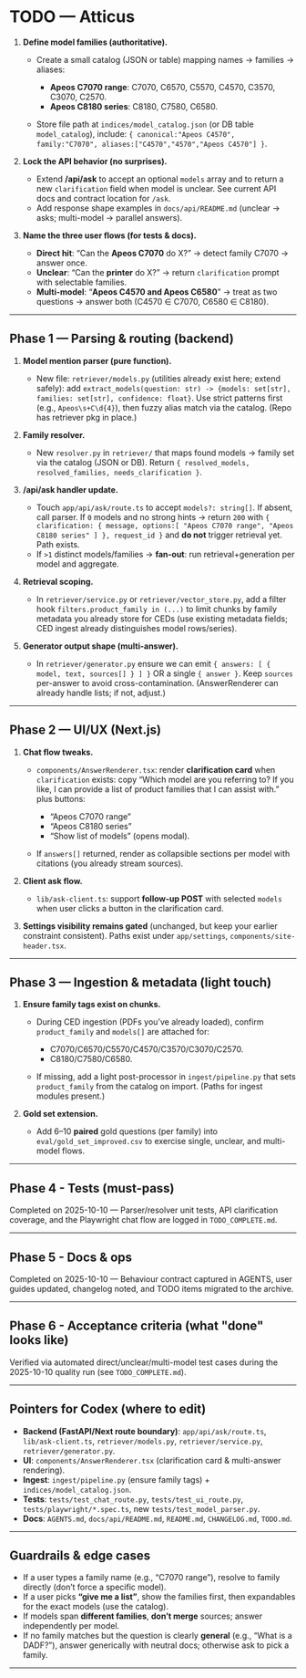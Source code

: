 # TODO — Atticus

1. **Define model families (authoritative).**

   * Create a small catalog (JSON or table) mapping names → families → aliases:

     * **Apeos C7070 range**: C7070, C6570, C5570, C4570, C3570, C3070, C2570. 
     * **Apeos C8180 series**: C8180, C7580, C6580. 
   * Store file path at `indices/model_catalog.json` (or DB table `model_catalog`), include: `{ canonical:"Apeos C4570", family:"C7070", aliases:["C4570","4570","Apeos C4570"] }`.

2. **Lock the API behavior (no surprises).**

   * Extend **/api/ask** to accept an optional `models` array and to return a new `clarification` field when model is unclear. See current API docs and contract location for `/ask`. 
   * Add response shape examples in `docs/api/README.md` (unclear → asks; multi-model → parallel answers). 

3. **Name the three user flows (for tests & docs).**

   * **Direct hit**: “Can the **Apeos C7070** do X?” → detect family C7070 → answer once.
   * **Unclear**: “Can the **printer** do X?” → return `clarification` prompt with selectable families.
   * **Multi-model**: “**Apeos C4570 and Apeos C6580**” → treat as two questions → answer both (C4570 ∈ C7070, C6580 ∈ C8180).

---

## Phase 1 — Parsing & routing (backend)

1. **Model mention parser (pure function).**

   * New file: `retriever/models.py` (utilities already exist here; extend safely): add `extract_models(question: str) -> {models: set[str], families: set[str], confidence: float}`. Use strict patterns first (e.g., `Apeos\s+C\d{4}`), then fuzzy alias match via the catalog. (Repo has retriever pkg in place.) 

2. **Family resolver.**

   * New `resolver.py` in `retriever/` that maps found models → family set via the catalog (JSON or DB). Return `{ resolved_models, resolved_families, needs_clarification }`.

3. **/api/ask handler update.**

   * Touch `app/api/ask/route.ts` to accept `models?: string[]`. If absent, call parser. If `0` models and no strong hints → return `200` with `{ clarification: { message, options:[ "Apeos C7070 range", "Apeos C8180 series" ] }, request_id }` and **do not** trigger retrieval yet. Path exists. 
   * If `>1` distinct models/families → **fan-out**: run retrieval+generation per model and aggregate.

4. **Retrieval scoping.**

   * In `retriever/service.py` or `retriever/vector_store.py`, add a filter hook `filters.product_family in (...)` to limit chunks by family metadata you already store for CEDs (use existing metadata fields; CED ingest already distinguishes model rows/series). 

5. **Generator output shape (multi-answer).**

   * In `retriever/generator.py` ensure we can emit `{ answers: [ { model, text, sources[] } ] }` OR a single `{ answer }`. Keep `sources` per-answer to avoid cross-contamination. (AnswerRenderer can already handle lists; if not, adjust.)

---

## Phase 2 — UI/UX (Next.js)

1. **Chat flow tweaks.**

   * `components/AnswerRenderer.tsx`: render **clarification card** when `clarification` exists: copy “Which model are you referring to? If you like, I can provide a list of product families that I can assist with.” plus buttons:

     * “Apeos C7070 range”
     * “Apeos C8180 series”
     * “Show list of models” (opens modal).
   * If `answers[]` returned, render as collapsible sections per model with citations (you already stream sources). 

2. **Client ask flow.**

   * `lib/ask-client.ts`: support **follow-up POST** with selected `models` when user clicks a button in the clarification card. 

3. **Settings visibility remains gated** (unchanged, but keep your earlier constraint consistent). Paths exist under `app/settings`, `components/site-header.tsx`. 

---

## Phase 3 — Ingestion & metadata (light touch)

1. **Ensure family tags exist on chunks.**

   * During CED ingestion (PDFs you’ve already loaded), confirm `product_family` and `models[]` are attached for:

     * C7070/C6570/C5570/C4570/C3570/C3070/C2570.
     * C8180/C7580/C6580.
   * If missing, add a light post-processor in `ingest/pipeline.py` that sets `product_family` from the catalog on import. (Paths for ingest modules present.) 

2. **Gold set extension.**

   * Add 6–10 **paired** gold questions (per family) into `eval/gold_set_improved.csv` to exercise single, unclear, and multi-model flows.

---

## Phase 4 - Tests (must-pass)

Completed on 2025-10-10 — Parser/resolver unit tests, API clarification coverage, and the Playwright chat flow are logged in `TODO_COMPLETE.md`.

---

## Phase 5 - Docs & ops

Completed on 2025-10-10 — Behaviour contract captured in AGENTS, user guides updated, changelog noted, and TODO items migrated to the archive.

---

## Phase 6 - Acceptance criteria (what "done" looks like)

Verified via automated direct/unclear/multi-model test cases during the 2025-10-10 quality run (see `TODO_COMPLETE.md`).

---
## Pointers for Codex (where to edit)

* **Backend (FastAPI/Next route boundary)**: `app/api/ask/route.ts`, `lib/ask-client.ts`, `retriever/models.py`, `retriever/service.py`, `retriever/generator.py`. 
* **UI**: `components/AnswerRenderer.tsx` (clarification card & multi-answer rendering). 
* **Ingest**: `ingest/pipeline.py` (ensure family tags) + `indices/model_catalog.json`. 
* **Tests**: `tests/test_chat_route.py`, `tests/test_ui_route.py`, `tests/playwright/*.spec.ts`, new `tests/test_model_parser.py`. 
* **Docs**: `AGENTS.md`, `docs/api/README.md`, `README.md`, `CHANGELOG.md`, `TODO.md`.

---

## Guardrails & edge cases

* If a user types a family name (e.g., “C7070 range”), resolve to family directly (don’t force a specific model).
* If a user picks **“give me a list”**, show the families first, then expandables for the exact models (use the catalog).
* If models span **different families**, **don’t merge** sources; answer independently per model.
* If no family matches but the question is clearly **general** (e.g., “What is a DADF?”), answer generically with neutral docs; otherwise ask to pick a family.

---


